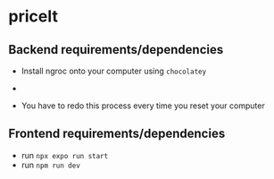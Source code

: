 # priceIt
## Backend requirements/dependencies
- Install ngroc onto your computer using `chocolatey`
- 

- You have to redo this process every time you reset your computer

## Frontend requirements/dependencies
- run `npx expo run start`
- run `npm run dev`
